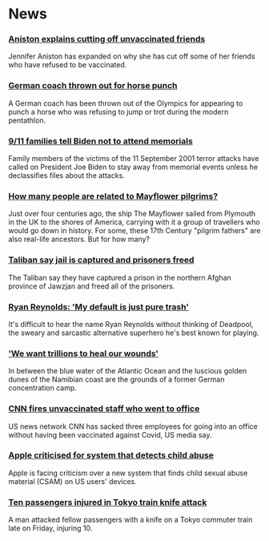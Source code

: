 # News
### [Aniston explains cutting off unvaccinated friends](https://www.bbc.com/news/entertainment-arts-58112957)
Jennifer Aniston has expanded on why she has cut off some of her friends who have refused to be vaccinated.
### [German coach thrown out for horse punch](https://www.bbc.com/sport/olympics/58127366)
A German coach has been thrown out of the Olympics for appearing to punch a horse who was refusing to jump or trot during the modern pentathlon.
### [9/11 families tell Biden not to attend memorials](https://www.bbc.com/news/world-us-canada-58121267)
Family members of the victims of the 11 September 2001 terror attacks have called on President Joe Biden to stay away from memorial events unless he declassifies files about the attacks.
### [How many people are related to Mayflower pilgrims?](https://www.bbc.com/news/world-us-canada-57698818)
Just over four centuries ago, the ship The Mayflower sailed from Plymouth in the UK to the shores of America, carrying with it a group of travellers who would go down in history. For some, these 17th Century "pilgrim fathers" are also real-life ancestors. But for how many?
### [Taliban say jail is captured and prisoners freed](https://www.bbc.com/news/world-asia-58127407)
The Taliban say they have captured a prison in the northern Afghan province of Jawzjan and freed all of the prisoners.
### [Ryan Reynolds: 'My default is just pure trash'](https://www.bbc.com/news/entertainment-arts-58061823)
It's difficult to hear the name Ryan Reynolds without thinking of Deadpool, the sweary and sarcastic alternative superhero he's best known for playing.
### ['We want trillions to heal our wounds'](https://www.bbc.com/news/world-africa-57961151)
In between the blue water of the Atlantic Ocean and the luscious golden dunes of the Namibian coast are the grounds of a former German concentration camp. 
### [CNN fires unvaccinated staff who went to office](https://www.bbc.com/news/world-us-canada-58112125)
US news network CNN has sacked three employees for going into an office without having been vaccinated against Covid, US media say. 
### [Apple criticised for system that detects child abuse](https://www.bbc.com/news/technology-58124495)
Apple is facing criticism over a new system that finds child sexual abuse material (CSAM) on US users' devices. 
### [Ten passengers injured in Tokyo train knife attack](https://www.bbc.com/news/world-asia-58125414)
A man attacked fellow passengers with a knife on a Tokyo commuter train late on Friday, injuring 10. 

